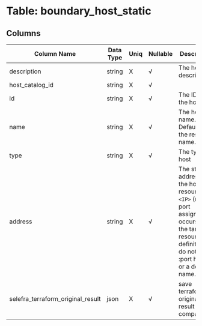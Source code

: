 # Table: boundary_host_static

## Columns 

|  Column Name   |  Data Type  | Uniq | Nullable | Description | 
|  ----  | ----  | ----  | ----  | ---- | 
| description | string | X | √ | The host description. | 
| host_catalog_id | string | X | √ |  | 
| id | string | X | √ | The ID of the host. | 
| name | string | X | √ | The host name. Defaults to the resource name. | 
| type | string | X | √ | The type of host | 
| address | string | X | √ | The static address of the host resource as `<IP>` (note: port assignment occurs in the target resource definition, do not add :port here) or a domain name. | 
| selefra_terraform_original_result | json | X | √ | save terraform original result for compatibility | 


